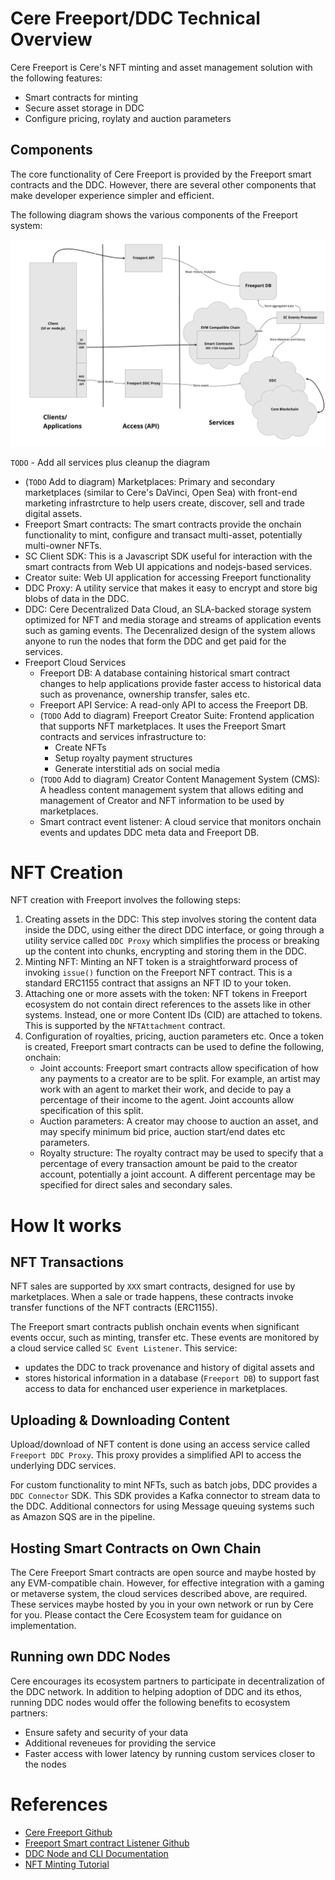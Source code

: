 # Cere Freeport/DDC Technical Overview

Cere Freeport is Cere's NFT minting and asset management solution with the following features:

-   Smart contracts for minting
-   Secure asset storage in DDC
-   Configure pricing, roylaty and auction parameters

## Components

The core functionality of Cere Freeport is provided by the Freeport smart contracts and the DDC. However, there are several other components that make developer experience simpler and efficient.

The following diagram shows the various components of the Freeport system:

![Architecture](architecture.jpg)

`TODO` - Add all services plus cleanup the diagram

-   (`TODO` Add to diagram) Marketplaces: Primary and secondary marketplaces (similar to Cere's DaVinci, Open Sea) with front-end marketing infrastrcture to help users create, discover, sell and trade digital assets.
-   Freeport Smart contracts: The smart contracts provide the onchain functionality to mint, configure and transact multi-asset, potentially multi-owner NFTs. 
-   SC Client SDK: This is a Javascript SDK useful for interaction with the smart contracts from Web UI appications and nodejs-based services.
-   Creator suite: Web UI application for accessing Freeport functionality
-   DDC Proxy: A utility service that makes it easy to encrypt and store big blobs of data in the DDC.
-   DDC: Cere Decentralized Data Cloud, an SLA-backed storage system optimized for NFT and media storage and streams of application events such as gaming events.  The Decenralized design of the system allows anyone to run the nodes that form the DDC and get paid for the services.
-   Freeport Cloud Services
    -   Freeport DB: A database containing historical smart contract changes to help applications provide faster access to historical data such as provenance, ownership transfer, sales etc.
    -   Freeport API Service: A read-only API to access the Freeport DB.
    -   (`TODO` Add to diagram) Freeport Creator Suite: Frontend application that supports NFT marketplaces. It uses the Freeport Smart contracts and services infrastructure to:
        - Create NFTs
        - Setup royalty payment structures
        - Generate interstitial ads on social media
    -   (`TODO` Add to diagram) Creator Content Management System (CMS): A headless content management system that allows editing and management of 
        Creator and NFT information to be used by marketplaces.
    -   Smart contract event listener: A cloud service that monitors onchain events and updates DDC meta data and Freeport DB.


# NFT Creation

NFT creation with Freeport involves the following steps:

1. Creating assets in the DDC: This step involves storing the content data inside the DDC, 
   using either the direct DDC interface, or going through a utility service called `DDC Proxy` 
   which simplifies the process or breaking up the content into chunks, encrypting and storing them in the DDC.
2. Minting NFT: Minting an NFT token is a straightforward process of invoking `issue()` function 
   on the Freeport NFT contract. This is a standard ERC1155 contract that assigns an NFT ID to your token.
3. Attaching one or more assets with the token: NFT tokens in Freeport ecosystem do not 
   contain direct references to the assets like in other systems. Instead, one or more Content IDs (CID) 
   are attached to tokens. This is supported by the `NFTAttachment` contract.
4. Configuration of royalties, pricing, auction parameters etc.  Once a token is created, Freeport smart 
   contracts can be used to define the following, onchain:
   - Joint accounts: Freeport smart contracts allow specification of how any payments to a creator are to be split. 
     For example, an artist may work with an agent to market their work, and decide to pay a percentage 
     of their income to the agent. Joint accounts allow specification of this split.
   - Auction parameters: A creator may choose to auction an asset, and may specify minimum bid
     price, auction start/end dates etc parameters.
   - Royalty structure: The royalty contract may be used to specify that a percentage of every transaction 
     amount be paid to the creator account, potentially a joint account.  A different percentage may be specified 
     for direct sales and secondary sales.

# How It works

## NFT Transactions

NFT sales are supported by `XXX` smart contracts, designed for use by marketplaces. When a sale or trade happens, 
these contracts invoke transfer functions of the NFT contracts (ERC1155).

The Freeport smart contracts publish onchain events when significant events occur, such as minting, transfer etc. 
These events are monitored by a cloud service called `SC Event Listener`. This service:
  - updates the DDC to track provenance and history of digital assets and
  - stores historical information in a database (`Freeport DB`) to support fast access 
    to data for enchanced user experience in marketplaces.

## Uploading & Downloading Content

Upload/download of NFT content is done using an access service called 
`Freeport DDC Proxy`. This proxy provides a simplified API to access 
the underlying DDC services. 

For custom functionality to mint NFTs, such as batch jobs, DDC provides a
`DDC Connector` SDK. This SDK provides a Kafka connector to stream data to
the DDC. Additional connectors for using Message queuing systems such as 
Amazon SQS are in the pipeline.

## Hosting Smart Contracts on Own Chain

The Cere Freeport Smart contracts are open source and maybe hosted by any 
EVM-compatible chain. However, for effective integration with a gaming or 
metaverse system, the cloud services described above, are required. These 
services maybe hosted by you in your own network or run by Cere for you. 
Please contact the Cere Ecosystem team 
for guidance on implementation.

## Running own DDC Nodes

Cere encourages its ecosystem partners to participate in decentralization of 
the DDC network. In addition to helping adoption of DDC and its ethos, running 
DDC nodes would offer the following benefits to ecosystem partners:

  - Ensure safety and security of your data
  - Additional reveneues for providing the service
  - Faster access with lower latency by running custom services closer to the nodes

# References

  - [Cere Freeport Github](https://github.com/Cerebellum-Network/Cere-Freeport)
  - [Freeport Smart contract Listener Github](https://github.com/Cerebellum-Network/freeport-sc-event-listener)
  - [DDC Node and CLI Documentation](https://cere-network.gitbook.io/cere-network/)
  - [NFT Minting Tutorial](https://github.com/Cerebellum-Network/freeport-nft-minter-tutorial)
